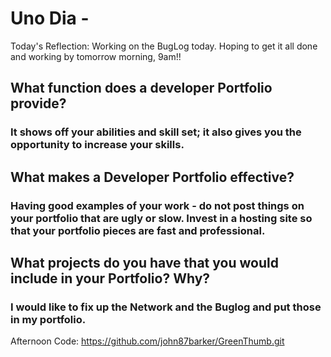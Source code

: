 # Uno Dia - 

Today's Reflection: Working on the BugLog today.  Hoping to get it all done and working by tomorrow morning, 9am!!

## What function does a developer Portfolio provide?
### It shows off your abilities and skill set; it also gives you the opportunity to increase your skills.  

## What makes a Developer Portfolio effective?
### Having good examples of your work - do not post things on your portfolio that are ugly or slow.  Invest in a hosting site so that your portfolio pieces are fast and professional.

## What projects do you have that you would include in your Portfolio? Why?
### I would like to fix up the Network and the Buglog and put those in my portfolio.



Afternoon Code:  https://github.com/john87barker/GreenThumb.git